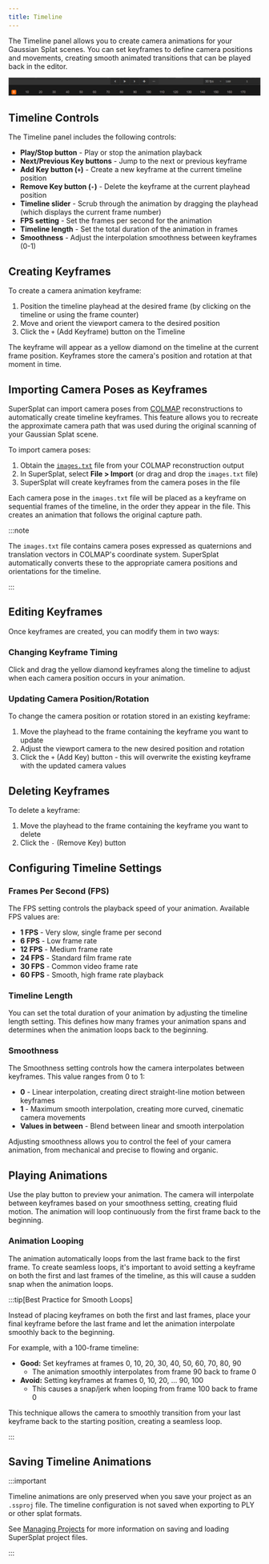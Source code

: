 ```yaml
---
title: Timeline
---
```


The Timeline panel allows you to create camera animations for your Gaussian Splat scenes. You can set keyframes to define camera positions and movements, creating smooth animated transitions that can be played back in the editor.

![Timeline Panel](/img/user-manual/gaussian-splatting/editing/supersplat/timeline.png)

## Timeline Controls

The Timeline panel includes the following controls:

- **Play/Stop button** - Play or stop the animation playback
- **Next/Previous Key buttons** - Jump to the next or previous keyframe
- **Add Key button (`+`)** - Create a new keyframe at the current timeline position
- **Remove Key button (`-`)** - Delete the keyframe at the current playhead position
- **Timeline slider** - Scrub through the animation by dragging the playhead (which displays the current frame number)
- **FPS setting** - Set the frames per second for the animation
- **Timeline length** - Set the total duration of the animation in frames
- **Smoothness** - Adjust the interpolation smoothness between keyframes (0-1)

## Creating Keyframes

To create a camera animation keyframe:

1. Position the timeline playhead at the desired frame (by clicking on the timeline or using the frame counter)
2. Move and orient the viewport camera to the desired position
3. Click the `+` (Add Keyframe) button on the Timeline

The keyframe will appear as a yellow diamond on the timeline at the current frame position. Keyframes store the camera's position and rotation at that moment in time.

## Importing Camera Poses as Keyframes

SuperSplat can import camera poses from [COLMAP](https://colmap.github.io/) reconstructions to automatically create timeline keyframes. This feature allows you to recreate the approximate camera path that was used during the original scanning of your Gaussian Splat scene.

To import camera poses:

1. Obtain the [`images.txt`](https://colmap.github.io/format.html#images-txt) file from your COLMAP reconstruction output
2. In SuperSplat, select **File > Import** (or drag and drop the `images.txt` file)
3. SuperSplat will create keyframes from the camera poses in the file

Each camera pose in the `images.txt` file will be placed as a keyframe on sequential frames of the timeline, in the order they appear in the file. This creates an animation that follows the original capture path.

:::note

The `images.txt` file contains camera poses expressed as quaternions and translation vectors in COLMAP's coordinate system. SuperSplat automatically converts these to the appropriate camera positions and orientations for the timeline.

:::

## Editing Keyframes

Once keyframes are created, you can modify them in two ways:

### Changing Keyframe Timing

Click and drag the yellow diamond keyframes along the timeline to adjust when each camera position occurs in your animation.

### Updating Camera Position/Rotation

To change the camera position or rotation stored in an existing keyframe:

1. Move the playhead to the frame containing the keyframe you want to update
2. Adjust the viewport camera to the new desired position and rotation
3. Click the `+` (Add Key) button - this will overwrite the existing keyframe with the updated camera values

## Deleting Keyframes

To delete a keyframe:

1. Move the playhead to the frame containing the keyframe you want to delete
2. Click the `-` (Remove Key) button

## Configuring Timeline Settings

### Frames Per Second (FPS)

The FPS setting controls the playback speed of your animation. Available FPS values are:

- **1 FPS** - Very slow, single frame per second
- **6 FPS** - Low frame rate
- **12 FPS** - Medium frame rate
- **24 FPS** - Standard film frame rate
- **30 FPS** - Common video frame rate
- **60 FPS** - Smooth, high frame rate playback

### Timeline Length

You can set the total duration of your animation by adjusting the timeline length setting. This defines how many frames your animation spans and determines when the animation loops back to the beginning.

### Smoothness

The Smoothness setting controls how the camera interpolates between keyframes. This value ranges from 0 to 1:

- **0** - Linear interpolation, creating direct straight-line motion between keyframes
- **1** - Maximum smooth interpolation, creating more curved, cinematic camera movements
- **Values in between** - Blend between linear and smooth interpolation

Adjusting smoothness allows you to control the feel of your camera animation, from mechanical and precise to flowing and organic.

## Playing Animations

Use the play button to preview your animation. The camera will interpolate between keyframes based on your smoothness setting, creating fluid motion. The animation will loop continuously from the first frame back to the beginning.

### Animation Looping

The animation automatically loops from the last frame back to the first frame. To create seamless loops, it's important to avoid setting a keyframe on both the first and last frames of the timeline, as this will cause a sudden snap when the animation loops.

:::tip[Best Practice for Smooth Loops]

Instead of placing keyframes on both the first and last frames, place your final keyframe before the last frame and let the animation interpolate smoothly back to the beginning.

For example, with a 100-frame timeline:

- **Good:** Set keyframes at frames 0, 10, 20, 30, 40, 50, 60, 70, 80, 90
  - The animation smoothly interpolates from frame 90 back to frame 0
- **Avoid:** Setting keyframes at frames 0, 10, 20, ... 90, 100
  - This causes a snap/jerk when looping from frame 100 back to frame 0

This technique allows the camera to smoothly transition from your last keyframe back to the starting position, creating a seamless loop.

:::

## Saving Timeline Animations

:::important

Timeline animations are only preserved when you save your project as an `.ssproj` file. The timeline configuration is not saved when exporting to PLY or other splat formats.

See [Managing Projects](managing-projects.md) for more information on saving and loading SuperSplat project files.

:::
